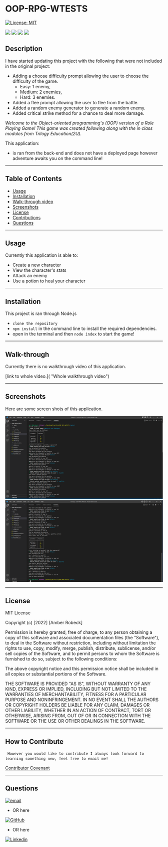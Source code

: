 # OOP-RPG-WTESTS

[![License: MIT](https://img.shields.io/badge/License-MIT-yellow.svg)](https://opensource.org/licenses/MIT) 

<p float="left">
<img src="https://img.shields.io/badge/GIT-E44C30?style=for-the-badge&logo=git&logoColor=white" />
<img src="https://img.shields.io/badge/JavaScript-323330?style=for-the-badge&logo=javascript&logoColor=F7DF1E" />
<img src="https://img.shields.io/badge/Node.js-339933?style=for-the-badge&logo=nodedotjs&logoColor=white" />
<img src="https://img.shields.io/badge/Jest-C21325?style=for-the-badge&logo=jest&logoColor=white" />
</p>

 ## Description

I have started updating this project with the following that were not included in the original project:
* Adding a choose difficulty prompt allowing the user to choose the difficulty of the game.
    - Easy: 1 enemy,
    - Medium: 2 enemies,
    - Hard: 3 enemies.
* Added a flee prompt allowing the user to flee from the battle.
* Added a random enemy generator to generate a random enemy.
* Added critical strike method for a chance to deal more damage.

_Welcome to the Object-oriented programming's (OOP) version of a Role Playing Game! This game was created following along with the in class modules from Trilogy Education(2U)._ 


This application:
* is ran from the back-end and does not have a deployed page however adventure awaits you on the command line!

---

  ## Table of Contents
  
  - [Usage](#usage)
  - [Installation](#installation)
  - [Walk-through video](#walk-through)
  - [Screenshots](#screenshots)
  - [License](#license)
  - [Contributions](#how-to-contribute)
  - [Questions](#questions)

  ---

  ## Usage

Currently this application is able to:
* Create a new character
* View the character's stats
* Attack an enemy
* Use a potion to heal your character



---

  ## Installation

This project is ran through Node.js
* `clone the repository` 
*  `npm install` in the command line to install the required dependencies. 
*  open in the terminal and then `node index` to start the game!


  ---

  ## Walk-through
 
 Currently there is no walkthrough video of this application.


[link to whole video.]( "Whole walkthrough video")


 ---

  ## Screenshots

Here are some screen shots of this application.


<img src="./assets/gamePlay.png" alt="screenshot of gameplay" width="700"/>

<img src="./assets/gamePlay2.png" alt="screenshot of gameplay" width="700"/>




    

  ---

  ## License

   MIT License

Copyright (c) [2022] [Amber Robeck]

Permission is hereby granted, free of charge, to any person obtaining a copy
of this software and associated documentation files (the "Software"), to deal
in the Software without restriction, including without limitation the rights
to use, copy, modify, merge, publish, distribute, sublicense, and/or sell
copies of the Software, and to permit persons to whom the Software is
furnished to do so, subject to the following conditions:

The above copyright notice and this permission notice shall be included in all
copies or substantial portions of the Software.

THE SOFTWARE IS PROVIDED "AS IS", WITHOUT WARRANTY OF ANY KIND, EXPRESS OR
IMPLIED, INCLUDING BUT NOT LIMITED TO THE WARRANTIES OF MERCHANTABILITY,
FITNESS FOR A PARTICULAR PURPOSE AND NONINFRINGEMENT. IN NO EVENT SHALL THE
AUTHORS OR COPYRIGHT HOLDERS BE LIABLE FOR ANY CLAIM, DAMAGES OR OTHER
LIABILITY, WHETHER IN AN ACTION OF CONTRACT, TORT OR OTHERWISE, ARISING FROM,
OUT OF OR IN CONNECTION WITH THE SOFTWARE OR THE USE OR OTHER DEALINGS IN THE
SOFTWARE.

  
  ---
  
  ## How to Contribute

     However you would like to contribute I always look forward to learning something new, feel free to email me!

  [Contributor Covenant](https://www.contributor-covenant.org/)

  ---

  ## Questions


[![email](https://img.shields.io/badge/Gmail-D14836?style=for-the-badge&logo=gmail&logoColor=white)](mailto:arr5533@gmail.com)



* OR here

 [![GitHub](https://img.shields.io/badge/GitHub-100000?style=for-the-badge&logo=github&logoColor=white)](https://github.com/Amber-Robeck)

* OR here


[![Linkedin](https://img.shields.io/badge/LinkedIn-0077B5?style=for-the-badge&logo=linkedin&logoColor=white)](https://www.linkedin.com/in/amber-robeck/)
